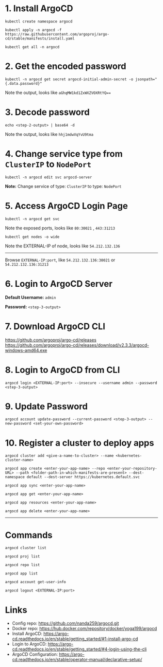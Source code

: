 # 1. Install ArgoCD
```console
kubectl create namespace argocd
```
```console
kubectl apply -n argocd -f https://raw.githubusercontent.com/argoproj/argo-cd/stable/manifests/install.yaml
```
```console
kubectl get all -n argocd
```
# 2. Get the encoded password
```console
kubectl -n argocd get secret argocd-initial-admin-secret -o jsonpath="{.data.password}"
```
Note the output, looks like `aGhqMW1kd1ZxWXZVOXRtYQ==`

# 3. Decode password
```console
echo <step-2-output> | base64 -d
```
Note the output, looks like `hhj1mdwVqYvU9tma`

# 4. Change service type from `ClusterIP` to `NodePort`
```console
kubectl -n argocd edit svc argocd-server
```
<b>Note:</b> Change service of type: `ClusterIP` to type: `NodePort`

# 5. Access ArgoCD Login Page
```console
kubectl -n argocd get svc
```
Note the exposed ports, looks like `80:30021` , `443:31213`
```console
kubectl get nodes -o wide
```
Note the EXTERNAL-IP of node, looks like `54.212.132.136`

---
Browse `EXTERNAL-IP:port`, like `54.212.132.136:30021` or `54.212.132.136:31213`
# 6. Login to ArgoCD Server

<b>Default Username:</b> `admin`

<b>Password:</b> `<step-3-output>`

# 7. Download ArgoCD CLI
https://github.com/argoproj/argo-cd/releases
https://github.com/argoproj/argo-cd/releases/download/v2.3.3/argocd-windows-amd64.exe

# 8. Login to ArgoCD from CLI
```console
argocd login <EXTERNAL-IP:port> --insecure --username admin --password <step-3-output>
```
# 9. Update Password
```console
argocd account update-password --current-password <step-3-output> --new-password <set-your-own-password>
```
# 10. Register a cluster to deploy apps
```console
argocd cluster add <give-a-name-to-cluster> --name <kubernetes-cluster-name>
```
```console
argocd app create <enter-your-app-name> --repo <enter-your-repository-URL> --path <folder-path-in-which-manifests-are-present> --dest-namespace default --dest-server https://kubernetes.default.svc
```
```console
argocd app sync <enter-your-app-name>
```
```console
argocd app get <enter-your-app-name>
```
```console
argocd app resources <enter-your-app-name>
```
```console
argocd app delete <enter-your-app-name>
```
---
# Commands
```console
argocd cluster list
```
```console
argocd proj list
```
```console
argocd repo list
```
```console
argocd app list
```
```console
argocd account get-user-info
```
```console
argocd logout <EXTERNAL-IP:port>
```
# Links
* Config repo: https://github.com/nanda259/argocd.git
* Docker repo: https://hub.docker.com/repository/docker/yoga199/argocd
* Install ArgoCD: https://argo-cd.readthedocs.io/en/stable/getting_started/#1-install-argo-cd
* Login to ArgoCD: https://argo-cd.readthedocs.io/en/stable/getting_started/#4-login-using-the-cli
* ArgoCD Configuration: https://argo-cd.readthedocs.io/en/stable/operator-manual/declarative-setup/

